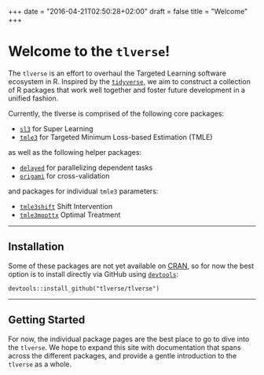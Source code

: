 +++
date = "2016-04-21T02:50:28+02:00"
draft = false
title = "Welcome"
+++

# Welcome to the `tlverse`!

The `tlverse` is an effort to overhaul the Targeted Learning software ecosystem
in R. Inspired by the [`tidyverse`](https://tidyverse.org), we aim to construct
a collection of R packages that work well together and foster future development
in a unified fashion.

Currently, the tlverse is comprised of the following core packages:

* [`sl3`](https://tlverse.org/sl3/) for Super Learning
* [`tmle3`](https://tlverse.org/tmle3/) for Targeted Minimum Loss-based
    Estimation (TMLE)

as well as the following helper packages:

* [`delayed`](https://tlverse.org/delayed/) for parallelizing dependent tasks
* [`origami`](https://tlverse.org/origami/) for cross-validation

and packages for individual `tmle3` parameters:

* [`tmle3shift`](https://tlverse.org/tmle3shift/) Shift Intervention
* [`tmle3mopttx`](https://tlverse.org/tmle3mopttx/) Optimal Treatment

---

## Installation

Some of these packages are not yet available on
[CRAN](https://cran.r-project.org/), so for now the best option is to install
directly via GitHub using
[`devtools`](https://www.rstudio.com/products/rpackages/devtools/):

```
devtools::install_github("tlverse/tlverse")
```

---

## Getting Started

For now, the individual package pages are the best place to go to dive into the
`tlverse`. We hope to expand this site with documentation that spans across the
different packages, and provide a gentle introduction to the `tlverse` as a
whole.

